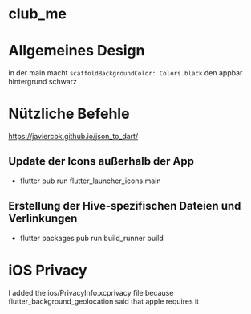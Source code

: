 # club_me

# Allgemeines Design
in der main macht `scaffoldBackgroundColor: Colors.black` den appbar hintergrund schwarz

# Nützliche Befehle

https://javiercbk.github.io/json_to_dart/ 

## Update der Icons außerhalb der App
- flutter pub run flutter_launcher_icons:main
## Erstellung der Hive-spezifischen Dateien und Verlinkungen
- flutter packages pub run build_runner build

# iOS Privacy

I added the ios/PrivacyInfo.xcprivacy file because flutter_background_geolocation said that 
apple requires it